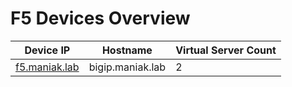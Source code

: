 # F5 Devices Overview

| Device IP | Hostname | Virtual Server Count |
|-----------|----------|----------------------|
| [f5.maniak.lab](device_f5_maniak_lab.md) | bigip.maniak.lab | 2 |
